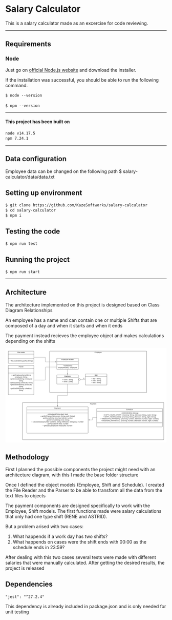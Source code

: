 # Salary Calculator

This is a salary calculator made as an excercise for code reviewing.

---

## Requirements

### Node

Just go on [official Node.js website](https://nodejs.org/) and download the installer.

If the installation was successful, you should be able to run the following command.

    $ node --version

    $ npm --version

---

#### This project has been built on

    node v14.17.5
    npm 7.24.1

---

## Data configuration

Employee data can be changed on the following path
$ salary-calculator/data/data.txt

## Setting up environment

    $ git clone https://github.com/KazeSoftworks/salary-calculator
    $ cd salary-calculator
    $ npm i

## Testing the code

    $ npm run test

## Running the project

    $ npm run start

---

## Architecture

The architecture implemented on this project is designed based on Class Diagram Relationships

An employee has a name and can contain one or multiple Shifts that are composed of a day and when it starts and when it ends

The payment instead recieves the employee object and makes calculations depending on the shifts

![UML Class diagram](assets/UML.png?raw=true 'Title')

## Methodology

First I planned the possible components the project might need with an architecture diagram, with this I made the base folder structure

Once I defined the object models (Employee, Shift and Schedule). I created the File Reader and the Parser to be able to transform all the data from the text files to objects

The payment components are designed specifically to work with the Employee, Shift models. The first functions made were salary calculations that only had one type shift (RENE and ASTRID).

But a problem arised with two cases:

1. What happends if a work day has two shifts?
2. What happends on cases were the shift ends with 00:00 as the schedule ends in 23:59?

After dealing with this two cases several tests were made with different salaries that were manually calculated. After getting the desired results, the project is released

## Dependencies

    "jest": "^27.2.4"

This dependency is already included in package.json and is only needed for unit testing
